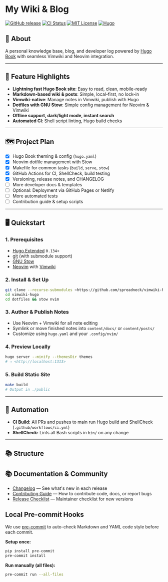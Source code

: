 # My Wiki & Blog

[![GitHub release](https://img.shields.io/github/release/spreadneck/vimwiki-hugo.svg)](https://github.com/spreadneck/vimwiki-hugo/releases/latest)
[![CI Status](https://github.com/spreadneck/vimwiki-hugo/actions/workflows/ci.yml/badge.svg)](https://github.com/spreadneck/vimwiki-hugo/actions)
[![MIT License](https://img.shields.io/badge/license-MIT-blue)](LICENSE)
[![Hugo](https://img.shields.io/badge/built%20with-hugo-ff4088?logo=hugo)](https://gohugo.io/)

## 📖 About

A personal knowledge base, blog, and developer log powered by [Hugo Book](https://github.com/alex-shpak/hugo-book) with seamless Vimwiki and Neovim integration.

---

## 🚀 Feature Highlights

- **Lightning fast Hugo Book site**: Easy to read, clean, mobile-ready
- **Markdown-based wiki & posts**: Simple, local-first, no lock-in
- **Vimwiki-native**: Manage notes in Vimwiki, publish with Hugo
- **Dotfiles with GNU Stow**: Simple config management for Neovim & Vimwiki
- **Offline support, dark/light mode, instant search**
- **Automated CI**: Shell script linting, Hugo build checks

---

## 🗺️ Project Plan

- [x] Hugo Book theming & config (`hugo.yaml`)
- [x] Neovim dotfile management with Stow
- [x] Makefile for common tasks (`build`, `serve`, `stow`)
- [x] GitHub Actions for CI, ShellCheck, build testing
- [x] Versioning, release notes, and CHANGELOG
- [ ] More developer docs & templates
- [ ] Optional: Deployment via GitHub Pages or Netlify
- [ ] More automated tests
- [ ] Contribution guide & setup scripts

---

## 🖥️ Quickstart

### 1. Prerequisites

- [Hugo Extended](https://gohugo.io/getting-started/installing/) `0.134+`
- [git](https://git-scm.com/) (with submodule support)
- [GNU Stow](https://www.gnu.org/software/stow/)
- [Neovim](https://neovim.io/) with [Vimwiki](https://github.com/vimwiki/vimwiki)

### 2. Install & Set Up

```sh
git clone --recurse-submodules <https://github.com/spreadneck/vimwiki-hugo.git>
cd vimwiki-hugo
cd dotfiles && stow nvim
```

### 3. Author & Publish Notes

- Use Neovim + Vimwiki for all note editing
- Symlink or move finished notes into `content/docs/` or `content/posts/`
- Customize using `hugo.yaml` and your `.config/nvim/`

### 4. Preview Locally

```sh
hugo server --minify --themesDir themes
# ⇒ <http://localhost:1313>
```

### 5. Build Static Site

```sh
make build
# Output in ./public
```

---

## 🤖 Automation

- **CI Build:** All PRs and pushes to main run Hugo build and ShellCheck (`.github/workflows/ci.yml`)
- **ShellCheck:** Lints all Bash scripts in `bin/` on any change

---

## 📚 Structure

## 📚 Documentation & Community

- [Changelog](./CHANGELOG.md) — See what's new in each release
- [Contributing Guide](./CONTRIBUTING.md) — How to contribute code, docs, or report bugs
- [Release Checklist](./RELEASE_CHECKLIST.md) — Maintainer checklist for new versions

## Local Pre-commit Hooks

We use [pre-commit](https://pre-commit.com/) to auto-check Markdown and YAML code style before each commit.

**Setup once:**

```sh
pip install pre-commit
pre-commit install
```

**Run manually (all files):**

```sh
pre-commit run --all-files
```
